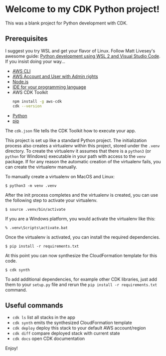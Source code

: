 
# Welcome to my CDK Python project!

This was a blank project for Python development with CDK.

## Prerequisites

I suggest you try WSL and get your flavor of Linux. Follow Matt Livesey's awesome guide: [Python development using WSL 2 and Visual Studio Code](https://www.mjlivesey.co.uk/2020/08/02/vs-code-wsl2-python.html). If you insist doing your way...

- [AWS CLI](https://docs.aws.amazon.com/cli/latest/userguide/installing.html)
- [AWS Account and User with Admin rights](https://portal.aws.amazon.com/billing/signup)
- [Node.js](https://nodejs.org/)
- [IDE for your programming language](https://code.visualstudio.com/)
- AWS CDK Toolkit
    ```sh
    npm install -g aws-cdk
    cdk --version
    ```
- [Python](https://www.python.org/downloads/)
- [pip](https://pypi.org/project/pip/)


The `cdk.json` file tells the CDK Toolkit how to execute your app.

This project is set up like a standard Python project.  The initialization
process also creates a virtualenv within this project, stored under the `.venv`
directory.  To create the virtualenv it assumes that there is a `python3`
(or `python` for Windows) executable in your path with access to the `venv`
package. If for any reason the automatic creation of the virtualenv fails,
you can create the virtualenv manually.

To manually create a virtualenv on MacOS and Linux:

```
$ python3 -m venv .venv
```

After the init process completes and the virtualenv is created, you can use the following
step to activate your virtualenv.

```
$ source .venv/bin/activate
```

If you are a Windows platform, you would activate the virtualenv like this:

```
% .venv\Scripts\activate.bat
```

Once the virtualenv is activated, you can install the required dependencies.

```
$ pip install -r requirements.txt
```

At this point you can now synthesize the CloudFormation template for this code.

```
$ cdk synth
```

To add additional dependencies, for example other CDK libraries, just add
them to your `setup.py` file and rerun the `pip install -r requirements.txt`
command.

## Useful commands

 * `cdk ls`          list all stacks in the app
 * `cdk synth`       emits the synthesized CloudFormation template
 * `cdk deploy`      deploy this stack to your default AWS account/region
 * `cdk diff`        compare deployed stack with current state
 * `cdk docs`        open CDK documentation

Enjoy!
